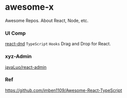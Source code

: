 # awesome-x

Awesome Repos.
About React, Node, etc.

### UI Comp

[react-dnd](https://github.com/react-dnd/react-dnd) `TypeScript` `Hooks` Drag and Drop for React.

### xyz-Admin

[javaLuo/react-admin](https://github.com/javaLuo/react-admin)


### Ref

https://github.com/imben1109/Awesome-React-TypeScript
